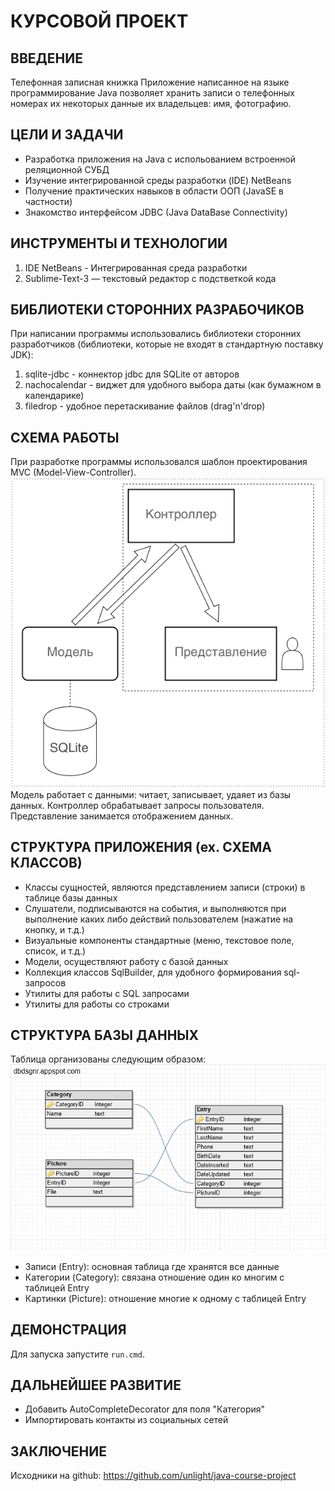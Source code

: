 КУРСОВОЙ ПРОЕКТ
===============

ВВЕДЕНИЕ
--------
Телефонная записная книжка
Приложение написанное на языке программирование Java позволяет хранить записи о телефонных номерах их некоторых данные их владельцев: имя, фотографию.

ЦЕЛИ И ЗАДАЧИ
-------------
- Разработка приложения на Java с испольованием встроенной реляционной СУБД
- Изучение интегрированной среды разработки (IDE) NetBeans
- Получение практических навыков в области ООП (JavaSE в частности)
- Знакомство интерфейсом JDBC (Java DataBase Connectivity)

ИНСТРУМЕНТЫ И ТЕХНОЛОГИИ
------------------------
1. IDE NetBeans - Интегрированная среда разработки
2. Sublime-Text-3 — текстовый редактор с подстветкой кода

БИБЛИОТЕКИ СТОРОННИХ РАЗРАБОЧИКОВ
---------------------------------
При написании программы использовались библиотеки сторонних разработчиков (библиотеки, которые не входят в стандартную поставку JDK):

1. sqlite-jdbc - коннектор jdbc для SQLite от авторов
2. nachocalendar - виджет для удобного выбора даты (как бумажном в календарике)
3. filedrop - удобное перетаскивание файлов (drag'n'drop)

СХЕМА РАБОТЫ
------------
При разработке программы использовался шаблон проектирования MVC (Model-View-Controller).
![Model View Controller](/Resources/mvc.png)
Модель работает с данными: читает, записывает, удаяет из базы данных.
Контроллер обрабатывает запросы пользователя.
Представление занимается отображением данных.

СТРУКТУРА ПРИЛОЖЕНИЯ (ex. СХЕМА КЛАССОВ)
----------------------------------------
- Классы сущностей, являются представлением записи (строки) в таблице базы данных
- Слушатели, подписываются на события, и выполняются при выполнение каких либо действий пользователем (нажатие на кнопку, и т.д.)
- Визуальные компоненты стандартные (меню, текстовое поле, список, и т.д.)
- Модели, осуществляют работу с базой данных
- Коллекция классов SqlBuilder, для удобного формирования sql-запросов
- Утилиты для работы с SQL запросами
- Утилиты для работы со строками


СТРУКТУРА БАЗЫ ДАННЫХ
---------------------
Таблица организованы следующим образом:
![Схема](/Resources/schema.png)

- Записи (Entry): основная таблица где хранятся все данные
- Категории (Category): связана отношение один ко многим с таблицей Entry
- Картинки (Picture): отношение многие к одному с таблицей Entry


ДЕМОНСТРАЦИЯ
------------
Для запуска запустите `run.cmd`.

ДАЛЬНЕЙШЕЕ РАЗВИТИЕ
-------------------
- Добавить AutoCompleteDecorator для поля "Категория"
- Импортировать контакты из социальных сетей 

ЗАКЛЮЧЕНИЕ
----------
Исходники на github:
https://github.com/unlight/java-course-project
